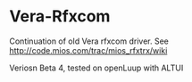 # Vera-Rfxcom
Continuation of old Vera rfxcom driver. See http://code.mios.com/trac/mios_rfxtrx/wiki

Veriosn Beta 4, tested on openLuup with ALTUI
